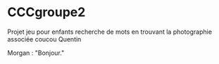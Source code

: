 # CCCgroupe2
Projet jeu pour enfants recherche de mots en trouvant la photographie associée
coucou Quentin

Morgan : "Bonjour."
